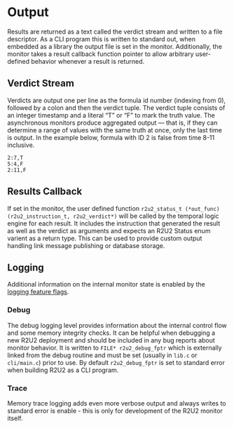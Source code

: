 # Output

Results are returned as a text called the verdict stream and written to a file descriptor.
As a CLI program this is written to standard out, when embedded as a library the output file is set in the monitor.
Additionally, the monitor takes a result callback function pointer to allow arbitrary user-defined behavior whenever a result is returned.

## Verdict Stream

Verdicts are output one per line as the formula id number (indexing from 0), followed by a colon and then the verdict tuple. The verdict tuple consists of an integer timestamp and a literal “T” or “F” to mark the truth value. The asynchronous monitors produce aggregated output — that is, if they can determine a range of values with the same truth at once, only the last time is output. In the example below, formula with ID 2 is false from time 8-11 inclusive.

```
2:7,T
5:4,F
2:11,F
```

## Results Callback

If set in the monitor, the user defined function `r2u2_status_t (*out_func)(r2u2_instruction_t, r2u2_verdict*)` will be called by the temporal logic engine for each result.
It includes the instruction that generated the result as well as the verdict as arguments and expects an R2U2 Status enum varient as a return type.
This can be used to provide custom output handling link message publishing or database storage.

## Logging

Additional information on the internal monitor state is enabled by the [logging feature flags](./configuration.md#logging-output).

### Debug
The debug logging level provides information about the internal control flow and some memory integrity checks.
It can be helpful when debugging a new R2U2 deployment and should be included in any bug reports about monitor behavior.
It is written to `FILE* r2u2_debug_fptr` which is externally linked from the debug routine and must be set (usually in `lib.c` or `cli/main.c`) prior to use.
By default `r2u2_debug_fptr` is set to standard error when building R2U2 as a CLI program.

### Trace
Memory trace logging adds even more verbose output and always writes to standard error is enable - this is only for development of the R2U2 monitor itself.
